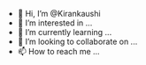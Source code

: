 - 👋 Hi, I’m @Kirankaushi
- 👀 I’m interested in ...
- 🌱 I’m currently learning ...
- 💞️ I’m looking to collaborate on ...
- 📫 How to reach me ...

<!---
Kirankaushi/Kirankaushi is a ✨ special ✨ repository because its `README.md` (this file) appears on your GitHub profile.
You can click the Preview link to take a look at your changes.
--->
